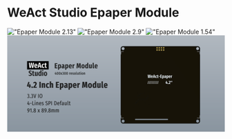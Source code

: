 # WeAct Studio Epaper Module
!["Epaper Module 2.13"](./Images/1.png )
!["Epaper Module 2.9"](./Images/2.png )
!["Epaper Module 1.54"](./Images/3.png )
!["Epaper Module 4.2"](./Images/4.png )